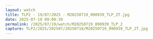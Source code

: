 ```yaml
---
layout: watch
title: TLP2 - 19/07/2025 - M20250719_090939_TLP_2T.jpg
date: 2025-07-19 09:09:39
permalink: /2025/07/19/watch/M20250719_090939_TLP_2
capture: TLP2/2025/202507/20250718/M20250719_090939_TLP_2T.jpg
---
```

